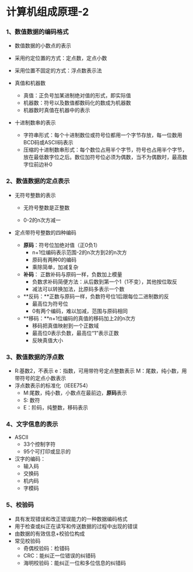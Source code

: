 # 计算机组成原理-2

### 1、数值数据的编码格式

-  数值数据的小数点的表示
  - 采用约定位置的方式：定点数，定点小数
  - 采用位置不固定的方式：浮点数表示法

- 真值和机器数
  - 真值：正负号加某进制绝对值的形式，即实际值
  - 机器数：符号以及数值都数码化的数成为机器数
  - 机器数时真值在机器中的表示

- 十进制数串的表示
  - 字符串形式：每个十进制数位或符号位都用一个字节存放，每一位数用BCD码或ASCII码表示
  - 压缩的十进制数串形式：每个数位占用半个字节，符号也占用半个字节，放在最低数字位之后。数位加符号位必须为偶数，当不为偶数时，最高数字位前边补0

### 2、数值数据的定点表示

- 无符号整数的表示

  - 无符号整数是正整数

  - 0-2的n次方减一

- 定点带符号整数的四种编码

  - **原码**：符号位加绝对值（正0负1）
    - n+1位编码表示范围-2的n次方到2的n次方
    - 原码有两种0的编码
    - 乘除简单，加减复杂
  - **补码**： 正数补码与原码一样，负数加上模量
    - 负数求补码简便方法：从后数到第一个1（1不变），其他按位取反 
    - 减法可以转换加法，比原码多表示一个数
  - **反码：**正数与原码一样，负数符号位1后跟每位二进制数的反
    - 最高位为符号位
    - 0有两个编码，难以加减，范围与原码相同
  - **移码：**n+1位编码的真值的移码加上2的n次方
    - 移码把真值映射到一个正数域
    - 最高位0表示负数，最高位“1”表示正数
    - 反映真值大小  

### 3、数值数据的浮点数

- R:基数2，不表示	e：指数，可用带符号定点整数表示	M：尾数，纯小数，用带符号的定点小数表示
- 浮点数表示的标准化（IEEE754）
  - M:尾数，纯小数，小数点在最前边，**原码**表示
  - S:  数符
  - E：阶码，纯整数，移码表示

### 4、文字信息的表示

- ASCII
  - 33个控制字符
  - 95个可打印或显示的
- 汉字的编码：
  - 输入码
  - 交换码
  - 机内码
  - 字模码

### 5、校验码

- 具有发现错误和改正错误能力的一种数据编码格式
- 用于检查或纠正在读写和传送数据的过程中出现的错误
- 由数据的有效信息+校验位构成
- 常见校验码
  - 奇偶校验码：检错码
  - CRC：能纠正一位错误的纠错码
  - 海明校验码：能纠正一位和多位信息的纠错码